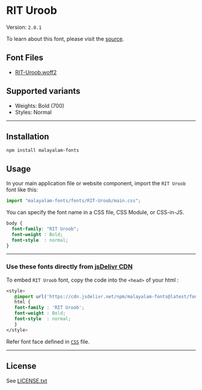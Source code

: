 # RIT Uroob

Version: `2.0.1`

To learn about this font, please visit the [source](https://gitlab.com/rit-fonts/rit-uroob).

## Font Files

* [RIT-Uroob.woff2](RIT-Uroob.woff2)

## Supported variants

* Weights: Bold (700)
* Styles: Normal

---

## Installation

```shell
npm install malayalam-fonts
```
## Usage

In your main application file or website component, import the `RIT Uroob` font like this:

```javascript
import "malayalam-fonts/fonts/RIT-Uroob/main.css";
```
You can specify the font name in a CSS file, CSS Module, or CSS-in-JS.

```css
body {
  font-family: "RIT Uroob";
  font-weight : Bold;
  font-style  : normal;
}
```
---

### Use these fonts directly from [jsDelivr CDN](https://www.jsdelivr.com/package/npm/malayalam-fonts)

To embed `RIT Uroob` font, copy the code into the `<head>` of your html :

```css
<style>
   @import url('https://cdn.jsdelivr.net/npm/malayalam-fonts@latest/fonts/RIT-Uroob/main.min.css');
   html {
   font-family : 'RIT Uroob';
   font-weight : Bold;
   font-style  : normal;
   }
</style>
```
Refer font face defined in [`CSS`](main.css) file.

---
## License

See [LICENSE.txt](LICENSE.txt)